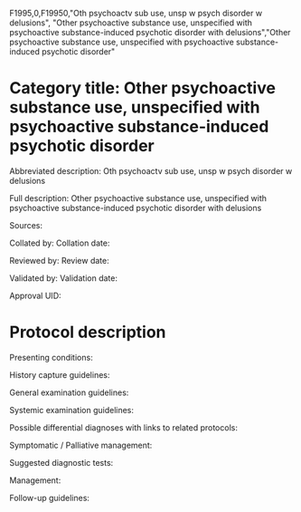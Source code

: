 F1995,0,F19950,"Oth psychoactv sub use, unsp w psych disorder w delusions", "Other psychoactive substance use, unspecified with psychoactive substance-induced psychotic disorder with delusions","Other psychoactive substance use, unspecified with psychoactive substance-induced psychotic disorder"
# Category title: Other psychoactive substance use, unspecified with psychoactive substance-induced psychotic disorder

Abbreviated description: Oth psychoactv sub use, unsp w psych disorder w delusions

Full description: Other psychoactive substance use, unspecified with psychoactive substance-induced psychotic disorder with delusions

Sources:

Collated by:
Collation date:

Reviewed by:
Review date:

Validated by:
Validation date:

Approval UID:

# Protocol description

Presenting conditions:

History capture guidelines:

General examination guidelines:

Systemic examination guidelines:

Possible differential diagnoses with links to related protocols:

Symptomatic / Palliative management:

Suggested diagnostic tests:

Management:

Follow-up guidelines:
